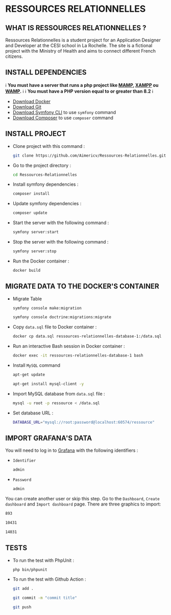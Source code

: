 # RESSOURCES RELATIONNELLES

## WHAT IS RESSOURCES RELATIONNELLES ?

Ressources Relationnelles is a student project for an Application Designer and Developer at the CESI school in La Rochelle. The site is a fictional project with the Ministry of Health and aims to connect different French citizens.

## INSTALL DEPENDENCIES

:information_source: <b>You must have a server that runs a php project like [MAMP](https://www.mamp.info/en/downloads/), [XAMPP](https://www.apachefriends.org/fr/index.html) ou [WAMP](https://www.wampserver.com).</b> :information_source:
:information_source: <b>You must have a PHP version equal to or greater than 8.2</b> :information_source:

* [Download Docker](https://docs.docker.com/get-docker/)
* [Download Git](https://git-scm.com/downloads)
* [Download Symfony CLI](https://symfony.com/download) to use `symfony` command
* [Download Composer](https://getcomposer.org/) to use `composer` command

## INSTALL PROJECT

* Clone project with this command :
  ```sh
  git clone https://github.com/Aimericv/Ressources-Relationnelles.git
  ```
* Go to the project directory :
  ```sh
  cd Ressources-Relationnelles
  ```
* Install symfony dependencies :
  ```sh
  composer install
  ```
* Update symfony dependencies :
  ```sh
  composer update
  ```
* Start the server with the following command :
  ```sh
  symfony server:start
  ```
* Stop the server with the following command :
  ```sh
  symfony server:stop
  ```
* Run the Docker container :
  ```sh
  docker build
  ```

## MIGRATE DATA TO THE DOCKER'S CONTAINER

* Migrate Table
  ```sh
  symfony console make:migration
  ```
  ```sh
  symfony console doctrine:migrations:migrate
  ```
* Copy `data.sql` file to Docker container :
  ```sh
  docker cp data.sql ressources-relationnelles-database-1:/data.sql
  ```
* Run an interactive Bash session in Docker container :
  ```sh
  docker exec -it ressources-relationnelles-database-1 bash
  ```
* Install `MySQL` command
  ```sh
  apt-get update
  ```
  ```sh
  apt-get install mysql-client -y
  ```
* Import MySQL database from `data.sql` file :
  ```sh
  mysql -u root -p ressource < /data.sql
  ```
* Set database URL :
  ```sh
  DATABASE_URL="mysql://root:password@localhost:60574/ressource"
  ```

## IMPORT GRAFANA'S DATA

You will need to log in to [Grafana](http://localhost:3001/) with the following identifiers : 
* `Identifier`
  ```sh
  admin
  ```
* `Password`
  ```sh
  admin
  ```

You can create another user or skip this step.
Go to the `Dashboard`, `Create dashboard` and `Import dashboard` page. There are three graphics to import:
```sh
893
```
```sh
10431
```
```sh
14031
```

## TESTS

* To run the test with PhpUnit :
  ```sh
  php bin/phpunit
  ```
* To run the test with Github Action :
  ```sh
  git add .
  ```
  ```sh
  git commit -m "commit title"
  ```
  ```sh
  git push
  ```

